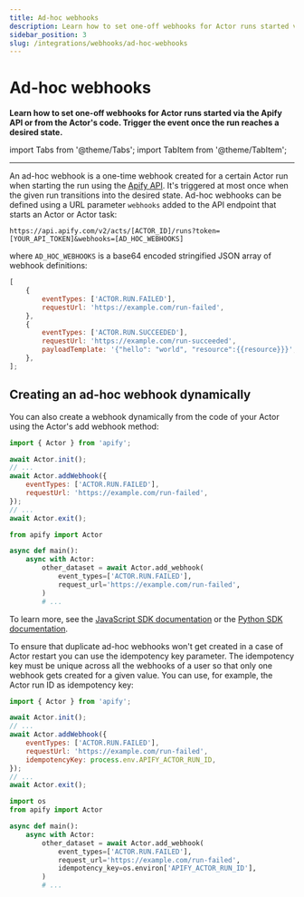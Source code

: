 ```yaml
---
title: Ad-hoc webhooks
description: Learn how to set one-off webhooks for Actor runs started via the Apify API or from the Actor's code. Trigger the event once the run reaches a desired state.
sidebar_position: 3
slug: /integrations/webhooks/ad-hoc-webhooks
---
```


# Ad-hoc webhooks

**Learn how to set one-off webhooks for Actor runs started via the Apify API or from the Actor's code. Trigger the event once the run reaches a desired state.**

import Tabs from '@theme/Tabs';
import TabItem from '@theme/TabItem';

---

An ad-hoc webhook is a one-time webhook created for a certain Actor run when starting the run using the [Apify API](/api/v2). It's triggered at most once when the given run transitions into the desired state. Ad-hoc webhooks can be defined using a URL parameter `webhooks` added to the API endpoint that starts an Actor or Actor task:

```text
https://api.apify.com/v2/acts/[ACTOR_ID]/runs?token=[YOUR_API_TOKEN]&webhooks=[AD_HOC_WEBHOOKS]
```

where `AD_HOC_WEBHOOKS` is a base64 encoded stringified JSON array of webhook definitions:

```js
[
    {
        eventTypes: ['ACTOR.RUN.FAILED'],
        requestUrl: 'https://example.com/run-failed',
    },
    {
        eventTypes: ['ACTOR.RUN.SUCCEEDED'],
        requestUrl: 'https://example.com/run-succeeded',
        payloadTemplate: '{"hello": "world", "resource":{{resource}}}',
    },
];
```

## Creating an ad-hoc webhook dynamically

You can also create a webhook dynamically from the code of your Actor using the Actor's add webhook method:

<Tabs groupId="main">
<TabItem value="JavaScript" label="JavaScript">

```js
import { Actor } from 'apify';

await Actor.init();
// ...
await Actor.addWebhook({
    eventTypes: ['ACTOR.RUN.FAILED'],
    requestUrl: 'https://example.com/run-failed',
});
// ...
await Actor.exit();
```

</TabItem>
<TabItem value="Python" label="Python">

```python
from apify import Actor

async def main():
    async with Actor:
        other_dataset = await Actor.add_webhook(
            event_types=['ACTOR.RUN.FAILED'],
            request_url='https://example.com/run-failed',
        )
        # ...
```

</TabItem>
</Tabs>

To learn more, see the [JavaScript SDK documentation](/sdk/js/api/apify/class/Actor#addWebhook) or the [Python SDK documentation](/sdk/python/api/apify/class/Actor#add_webhook).

To ensure that duplicate ad-hoc webhooks won't get created in a case of Actor restart you can use the idempotency key parameter. The idempotency key must be unique across all the webhooks of a user so that only one webhook gets created for a given value. You can use, for example, the Actor run ID as idempotency key:

<Tabs groupId="main">
<TabItem value="JavaScript" label="JavaScript">

```js
import { Actor } from 'apify';

await Actor.init();
// ...
await Actor.addWebhook({
    eventTypes: ['ACTOR.RUN.FAILED'],
    requestUrl: 'https://example.com/run-failed',
    idempotencyKey: process.env.APIFY_ACTOR_RUN_ID,
});
// ...
await Actor.exit();
```

</TabItem>
<TabItem value="Python" label="Python">

```python
import os
from apify import Actor

async def main():
    async with Actor:
        other_dataset = await Actor.add_webhook(
            event_types=['ACTOR.RUN.FAILED'],
            request_url='https://example.com/run-failed',
            idempotency_key=os.environ['APIFY_ACTOR_RUN_ID'],
        )
        # ...
```

</TabItem>
</Tabs>
